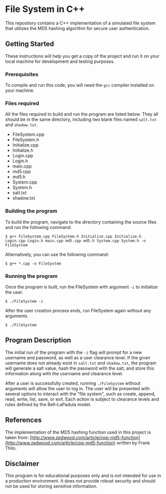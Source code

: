 # File System in C++

This repository contains a C++ implementation of a simulated file system that utilizes the MD5 hashing algorithm for secure user authentication.

## Getting Started

These instructions will help you get a copy of the project and run it on your local machine for development and testing purposes.

### Prerequisites

To compile and run this code, you will need the `gcc` compiler installed on your machine.

### Files required

All the files required to build and run the program are listed below. They all should be in the same directory, including two blank files named `salt.txt` and `shadow.txt`.

- FileSystem.cpp
- FileSystem.h
- Initialize.cpp
- Initialize.h
- Login.cpp
- Login.h
- main.cpp
- md5.cpp
- md5.h
- System.cpp
- System.h
- salt.txt
- shadow.txt

### Building the program

To build the program, navigate to the directory containing the source files and run the following command:

```
$ g++ FileSystem.cpp FileSystem.h Initialize.cpp Initialize.h Login.cpp Login.h main.cpp md5.cpp md5.h System.cpp System.h -o FileSystem
```

Alternatively, you can use the following command:

```
$ g++ *.cpp -o FileSystem
```

### Running the program

Once the program is built, run the FileSystem with argument `-i` to initialize the user.

```
$ ./FileSystem -i
```

After the user creation process ends, run FileSystem again without any arguments.

```
$ ./FileSystem
```

## Program Description

The initial run of the program with the `-i` flag will prompt for a new username and password, as well as a user clearance level. If the given username does not already exist in `salt.txt` and `shadow.txt`, the program will generate a salt value, hash the password with the salt, and store this information along with the username and clearance level.

After a user is successfully created, running `./FileSystem` without arguments will allow the user to log in. The user will be presented with several options to interact with the "file system", such as create, append, read, write, list, save, or exit. Each action is subject to clearance levels and rules defined by the Bell–LaPadula model.

## References

The implementation of the MD5 hashing function used in this project is taken from: [http://www.zedwood.com/article/cpp-md5-function](http://www.zedwood.com/article/cpp-md5-function) written by Frank Thilo.

## Disclaimer

This program is for educational purposes only and is not intended for use in a production environment. It does not provide robust security and should not be used for storing sensitive information.
